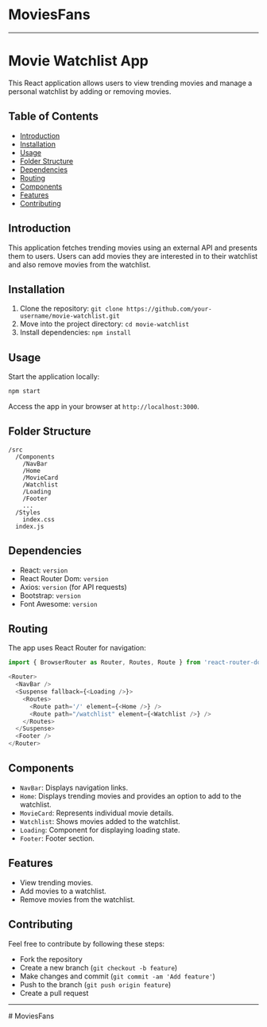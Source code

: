 # MoviesFans

---

# Movie Watchlist App

This React application allows users to view trending movies and manage a personal watchlist by adding or removing movies.

## Table of Contents

- [Introduction](#introduction)
- [Installation](#installation)
- [Usage](#usage)
- [Folder Structure](#folder-structure)
- [Dependencies](#dependencies)
- [Routing](#routing)
- [Components](#components)
- [Features](#features)
- [Contributing](#contributing)


## Introduction

This application fetches trending movies using an external API and presents them to users. Users can add movies they are interested in to their watchlist and also remove movies from the watchlist.

## Installation

1. Clone the repository: `git clone https://github.com/your-username/movie-watchlist.git`
2. Move into the project directory: `cd movie-watchlist`
3. Install dependencies: `npm install`

## Usage

Start the application locally:

```bash
npm start
```

Access the app in your browser at `http://localhost:3000`.

## Folder Structure

```
/src
  /Components
    /NavBar
    /Home
    /MovieCard
    /Watchlist
    /Loading
    /Footer
    ...
  /Styles
    index.css
  index.js
```

## Dependencies

- React: `version`
- React Router Dom: `version`
- Axios: `version` (for API requests)
- Bootstrap: `version`
- Font Awesome: `version`

## Routing

The app uses React Router for navigation:

```javascript
import { BrowserRouter as Router, Routes, Route } from 'react-router-dom';

<Router>
  <NavBar />
  <Suspense fallback={<Loading />}>
    <Routes>
      <Route path='/' element={<Home />} />
      <Route path="/watchlist" element={<Watchlist />} />
    </Routes>
  </Suspense>
  <Footer />
</Router>
```

## Components

- `NavBar`: Displays navigation links.
- `Home`: Displays trending movies and provides an option to add to the watchlist.
- `MovieCard`: Represents individual movie details.
- `Watchlist`: Shows movies added to the watchlist.
- `Loading`: Component for displaying loading state.
- `Footer`: Footer section.

## Features

- View trending movies.
- Add movies to a watchlist.
- Remove movies from the watchlist.

## Contributing

Feel free to contribute by following these steps:
- Fork the repository
- Create a new branch (`git checkout -b feature`)
- Make changes and commit (`git commit -am 'Add feature'`)
- Push to the branch (`git push origin feature`)
- Create a pull request


---

#   M o v i e s F a n s  
 